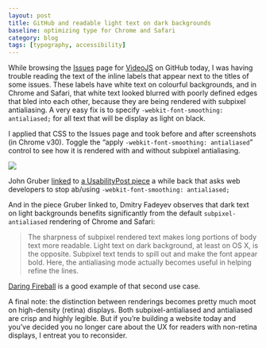 ```yaml
---
layout: post
title: GitHub and readable light text on dark backgrounds
baseline: optimizing type for Chrome and Safari
category: blog
tags: [typography, accessibility]
---
```


While browsing the [Issues](https://github.com/videojs/video.js/issues) page for [VideoJS](http://www.videojs.com) on GitHub today, I was having trouble reading the text of the inline labels that appear next to the titles of some issues. These labels have white text on colourful backgrounds, and in Chrome and Safari, that white text looked blurred with poorly defined edges that bled into each other, because they are being rendered with subpixel antialiasing. A very easy fix is to specify `-webkit-font-smoothing: antialiased;` for all text that will be display as light on black.

I applied that CSS to the Issues page and took before and after screenshots (in Chrome v30). Toggle the “apply `-webkit-font-smoothing: antialiased`” control to see how it is rendered with and without subpixel antialiasing.

![](github-issues-subpixel-antialiasing)

John Gruber [linked](http://daringfireball.net/linked/2012/11/14/font-smoothing) to [a UsabilityPost piece](http://www.usabilitypost.com/2012/11/05/stop-fixing-font-smoothing/) a while back that asks web developers to stop ab/using `-webkit-font-smoothing: antialiased;`

And in the piece Gruber linked to, Dmitry Fadeyev observes that  dark text on light backgrounds benefits significantly from the default `subpixel-antialiased` rendering of Chrome and Safari:

> The sharpness of subpixel rendered text makes long portions of body text more readable. Light text on dark background, at least on OS X, is the opposite. Subpixel text tends to spill out and make the font appear bold. Here, the antialiasing mode actually becomes useful in helping refine the lines.

[Daring Fireball](http://daringfireball.net) is a good example of that second use case.

A final note: the distinction between renderings becomes pretty much moot on high-density (retina) displays. Both subpixel-antialiased and antialiased are crisp and highly legible. But if you’re building a website today and you’ve decided you no longer care about the UX for readers with non-retina displays, I entreat you to reconsider.
